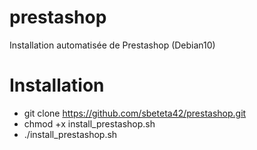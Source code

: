 # prestashop
Installation automatisée de Prestashop (Debian10)

# Installation
- git clone https://github.com/sbeteta42/prestashop.git
- chmod +x install_prestashop.sh
- ./install_prestashop.sh
